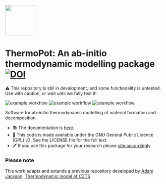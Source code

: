 
<img src="https://user-images.githubusercontent.com/2452935/181300325-502f1791-51cf-4618-b00f-b90609d6e862.png" width="100">

ThermoPot: An ab-initio thermodynamic modelling package [![DOI](https://zenodo.org/badge/490745937.svg)](https://zenodo.org/badge/latestdoi/490745937)
============================

⚠️ This repository is still in development, and some functionality is untested. Use with caution, or wait until we fully test it! 

![example workflow](https://github.com/NU-CEM/ThermoPot/actions/workflows/build-docs.yml/badge.svg) ![example workflow](https://github.com/NU-CEM/ThermoPot/actions/workflows/run-tests.yml/badge.svg) ![example workflow](https://github.com/NU-CEM/ThermoPot/actions/workflows/lint-code.yml/badge.svg)

Software for ab-initio thermodynamic modelling of material formation and decomposition.

- 📚 The documentation is [here](https://NU-CEM.github.io/ThermoPot). 
- 🔄 This code is made available under the GNU General Public Licence (GPL) v3. See the LICENSE file for the full text.
- 🖊 If you use this package for your research please [cite accordingly](https://github.com/NU-CEM/ThermoPot/blob/main/citation.cff).

### Please note
This work adapts and extends a previous repository developed by [Adam Jackson](https://orcid.org/0000-0001-5272-6530): [Thermodynamic model of CZTS](http://dx.doi.org/10.5281/zenodo.57130). 






